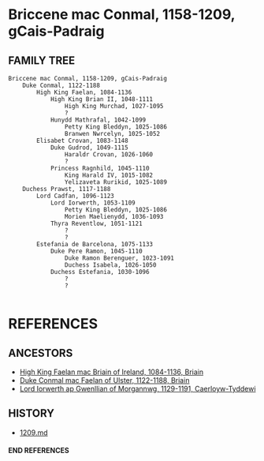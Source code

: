 # Briccene mac Conmal, 1158-1209, gCais-Padraig

## FAMILY TREE 
```
Briccene mac Conmal, 1158-1209, gCais-Padraig
	Duke Conmal, 1122-1188
		High King Faelan, 1084-1136
			High King Brian II, 1048-1111
				High King Murchad, 1027-1095
				?
			Hunydd Mathrafal, 1042-1099
				Petty King Bleddyn, 1025-1086
				Branwen Nwrcelyn, 1025-1052
		Elisabet Crovan, 1083-1148
			Duke Gudrod, 1049-1115
				Haraldr Crovan, 1026-1060
				?
			Princess Ragnhild, 1045-1110
				King Harald IV, 1015-1082
				Yelizaveta Rurikid, 1025-1089
	Duchess Prawst, 1117-1188
		Lord Cadfan, 1096-1123
			Lord Iorwerth, 1053-1109
				Petty King Bleddyn, 1025-1086
				Morien Maelienydd, 1036-1093
			Thyra Reventlow, 1051-1121
				?
				?
		Estefania de Barcelona, 1075-1133
			Duke Pere Ramon, 1045-1110	
				Duke Ramon Berenguer, 1023-1091
				Duchess Isabela, 1026-1050
			Duchess Estefania, 1030-1096
				?
				?
		
```


# REFERENCES

## ANCESTORS
* [High King Faelan mac Briain of Ireland, 1084-1136, Briain](faelan_mac_brian_1084.md)
* [Duke Conmal mac Faelan of Ulster, 1122-1188, Briain](conmal_mac_faelan_1122.md)
* [Lord Iorwerth ap Gwenllian of Morgannwg, 1129-1191, Caerloyw-Tyddewi](iorwerth_ap_gwenllian_1129.md)

## HISTORY
* [1209.md](../h/1209.md)
#### END REFERENCES